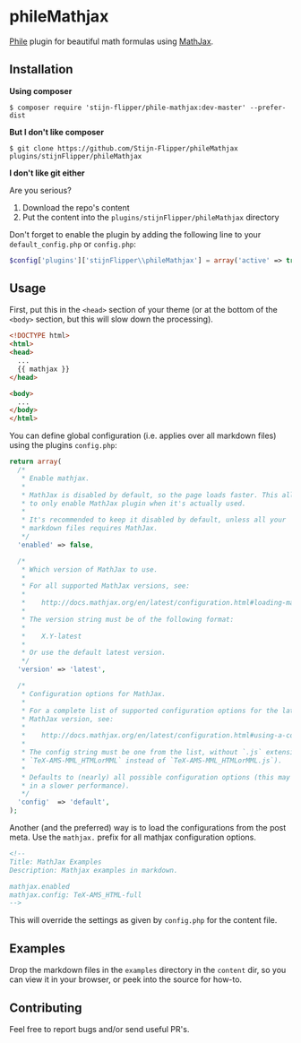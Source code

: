# phileMathjax
[Phile][] plugin for beautiful math formulas using [MathJax][].


## Installation
**Using composer**

    $ composer require 'stijn-flipper/phile-mathjax:dev-master' --prefer-dist

**But I don't like composer**

    $ git clone https://github.com/Stijn-Flipper/phileMathjax plugins/stijnFlipper/phileMathjax

**I don't like git either**

Are you serious?

1. Download the repo's content
2. Put the content into the `plugins/stijnFlipper/phileMathjax` directory

Don't forget to enable the plugin by adding the following line to your
`default_config.php` or `config.php`:

```php
$config['plugins']['stijnFlipper\\phileMathjax'] = array('active' => true);
```

## Usage
First, put this in the `<head>` section of your theme (or at the bottom of the
`<body>` section, but this will slow down the processing).

```html
<!DOCTYPE html>
<html>
<head>
  ...
  {{ mathjax }}
</head>

<body>
  ...
</body>
</html>
```

You can define global configuration (i.e. applies over all markdown files)
using the plugins `config.php`:

```php
return array(
  /*
   * Enable mathjax.
   *
   * MathJax is disabled by default, so the page loads faster. This allows you
   * to only enable MathJax plugin when it's actually used.
   *
   * It's recommended to keep it disabled by default, unless all your
   * markdown files requires MathJax.
   */
  'enabled' => false,

  /*
   * Which version of MathJax to use.
   *
   * For all supported MathJax versions, see:
   *
   *    http://docs.mathjax.org/en/latest/configuration.html#loading-mathjax-from-the-cdn
   *
   * The version string must be of the following format:
   *
   *    X.Y-latest
   *
   * Or use the default latest version.
   */
  'version' => 'latest',

  /*
   * Configuration options for MathJax.
   *
   * For a complete list of supported configuration options for the latest
   * MathJax version, see:
   *
   *    http://docs.mathjax.org/en/latest/configuration.html#using-a-configuration-file
   *
   * The config string must be one from the list, without `.js` extension (e.g.
   * `TeX-AMS-MML_HTMLorMML` instead of `TeX-AMS-MML_HTMLorMML.js`).
   *
   * Defaults to (nearly) all possible configuration options (this may result
   * in a slower performance).
   */
  'config'  => 'default',
);
```

Another (and the preferred) way is to load the configurations from the post
meta. Use the `mathjax.` prefix for all mathjax configuration options.

```html
<!--
Title: MathJax Examples
Description: Mathjax examples in markdown.

mathjax.enabled
mathjax.config: TeX-AMS_HTML-full
-->
```

This will override the settings as given by `config.php` for the content file.


## Examples
Drop the markdown files in the `examples` directory in the `content` dir, so
you can view it in your browser, or peek into the source for how-to.


## Contributing
Feel free to report bugs and/or send useful PR's.


[Phile]: https://github.com/PhileCMS/Phile
[Mathjax]: https://github.com/mathjax/MathJax
